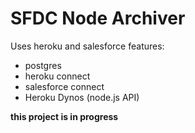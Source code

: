 # SFDC Node Archiver

Uses heroku and salesforce features:
- postgres
- heroku connect
- salesforce connect
- Heroku Dynos (node.js API)


**this project is in progress**

